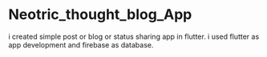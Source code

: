 # Neotric_thought_blog_App
i created simple post or blog or status sharing app in flutter. i used flutter as app development and firebase as database.
